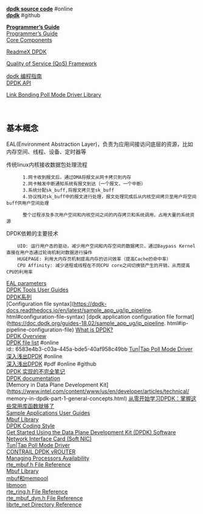[**dpdk source code**](https://elixir.bootlin.com/dpdk/latest/source) #online  
[**dpdk**](https://github.com/DPDK/dpdk) #github  

[**Programmer’s Guide**](https://doc.dpdk.org/guides/prog_guide/index.html)  
[Programmer’s Guide](https://doc.dpdk.org/guides-24.07/prog_guide/index.html)  
[Core Components](https://doc.dpdk.org/guides/prog_guide/overview.html)  

[ReadmeX DPDK](https://readmex.com/en-US/DPDK/dpdk/page-18fde8de6-6adc-4a25-8704-31c9f1196d7f)  

[Quality of Service (QoS) Framework](https://doc.dpdk.org/guides-24.07/prog_guide/qos_framework.html)  

[dpdk 编程指南](https://dpdk-docs.readthedocs.io/en/latest/prog_guide/index.html)  
[DPDK API](https://doc.dpdk.org/api/)  

[Link Bonding Poll Mode Driver Library](https://doc.dpdk.org/guides/prog_guide/link_bonding_poll_mode_drv_lib.html)  
[]()  
[]()  
[]()  

## 基本概念
EAL(Environment Abstraction Layer)，负责为应用间接访问底层的资源，比如内存空间、线程、设备、定时器等

传统linux内核接收数据包处理流程  
```
	  1.网卡收到报文后，通过DMA将报文从网卡拷贝到内存
	  2.网卡触发中断通知系统有报文到达（一个报文，一个中断）
	  3.系统分配sk_buff,将报文拷贝至sk_buff
	  4.协议栈对sk_buff中的报文进行处理，报文处理完成后从内核空间拷贝至用户将空间buff供用户空间处理
	  
	  整个过程涉及多次用户空间和内核空间之间的内存拷贝和系统调用，占用大量的系统资源
```
DPDK依赖的主要技术  
```
	UIO: 运行用户态的驱动，减少用户空间和内存空间的数据拷贝，通过Baypass Kernel直接在用户态通过轮询机制对数据进行操作        
	HUGEPAGE: 利用大内存页机制提高内存的访问效率（提高Cache的命中率） 
	CPU Affinity: 减少进程或线程在不同CPU core之间切换锁产生的开销，从而提高CPU的利用率  
```

[EAL parameters](https://doc.dpdk.org/guides/linux_gsg/linux_eal_parameters.html)  
[DPDK Tools User Guides](https://doc.dpdk.org/guides/tools/index.html)  
[DPDK系列](https://blog.csdn.net/fpcc/article/details/135179524)  
[Configuration file syntax](https://dpdk-docs.readthedocs.io/en/latest/sample_app_ug/ip_pipeline.  html#configuration-file-syntax)
[dpdk application configuration file format](https://doc.dpdk.org/guides-18.02/sample_app_ug/ip_pipeline.  html#ip-pipeline-configuration-file)
[What is DPDK?](https://www.packetcoders.io/what-is-dpdk/)  
[DPDK Overview](https://doc.dpdk.org/guides/prog_guide/overview.html)  
[DPDK file list](https://doc.dpdk.org/api/files.html) #online  
	  id:: 6583e4b3-c03a-445a-bde5-40af958c49bb
[Tun|Tap Poll Mode Driver](https://doc.dpdk.org/guides/nics/tap.html)  
[深入浅出DPDK](https://zzqcn.github.io/opensource/dpdk/hf-dpdk/index.html) #online  
[深入浅出DPDK](https://github.com/0voice/expert_readed_books/blob/master/%E8%AE%A1%E7%AE%97%E6%9C%BA%E7%A7%91%E5%AD%A6/%E6%B7%B1%E5%85%A5%E6%B5%85%E5%87%BADPDK.pdf) #pdf #online #github  
[DPDK 实现的不完全笔记](https://switch-router.gitee.io/blog/dpdk-note/)  
[DPDK documentation](https://doc.dpdk.org/guides/index.html)  
[Memory in Data Plane Development Kit](https://www.intel.com/content/www/us/en/developer/articles/technical/  memory-in-dpdk-part-1-general-concepts.html)
[从零开始学习DPDK：掌握这些常用库函数就够了](https://zhuanlan.zhihu.com/p/644115268)  
[Sample Applications User Guides](https://doc.dpdk.org/guides/sample_app_ug/)  
[Mbuf Library](https://doc.dpdk.org/guides/prog_guide/mbuf_lib.html)  
[DPDK Coding Style](https://doc.dpdk.org/guides/contributing/coding_style.html)  
[Get Started Using the Data Plane Development Kit (DPDK) Software Network Interface Card (Soft NIC)](https://www.intel.com/content/www/us/en/developer/articles/guide/get-started-using-the-dpdk-soft-network-interface-card-soft-nic.html)  
[Tun|Tap Poll Mode Driver](https://doc.dpdk.org/guides/nics/tap.html)  
[CONTRAIL DPDK vROUTER](https://www.juniper.net/documentation/en_US/day-one-books/contrail-DPDK.pdf)  
[Managing Processors Availability](https://www.baeldung.com/linux/managing-processors-availability)  
[rte_mbuf.h File Reference](https://doc.dpdk.org/api/rte__mbuf_8h.html)  
[Mbuf Library](https://doc.dpdk.org/guides/prog_guide/mbuf_lib.html)  
[mbuf和mempool](https://zhuanlan.zhihu.com/p/543676558)  
[libmoon](https://github.com/libmoon/libmoon)  
[rte_ring.h File Reference](https://doc.dpdk.org/api/rte__ring_8h.html)  
[rte_mbuf_dyn.h File Reference](https://doc.dpdk.org/api/rte__mbuf__dyn_8h.html#ac5f25ac463dea2d1b3f452fa8f430650)  
[librte_net Directory Reference](https://doc.dpdk.org/api-19.11/dir_0c4a44b1891135ef8e3f51c114dfc40e.html)  
